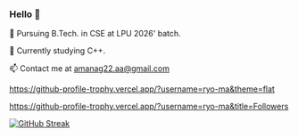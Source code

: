 ### Hello 👋

🔭 Pursuing B.Tech. in CSE at LPU 2026' batch.

🌱 Currently studying C++.

📫 Contact me at amanag22.aa@gmail.com

https://github-profile-trophy.vercel.app/?username=ryo-ma&theme=flat



https://github-profile-trophy.vercel.app/?username=ryo-ma&title=Followers

[![GitHub Streak](http://github-readme-streak-stats.herokuapp.com?user=Aman-Agrawal-22&theme=dark)](https://git.io/streak-stats)
